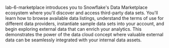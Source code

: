 lab-6-marketplace introduces you to Snowflake's Data Marketplace ecosystem where you'll discover and access third-party data sets. You'll learn how to browse available data listings, understand the terms of use for different data providers, instantiate sample data sets into your account, and begin exploring external data that can enrich your analytics. This demonstrates the power of the data cloud concept where valuable external data can be seamlessly integrated with your internal data assets.